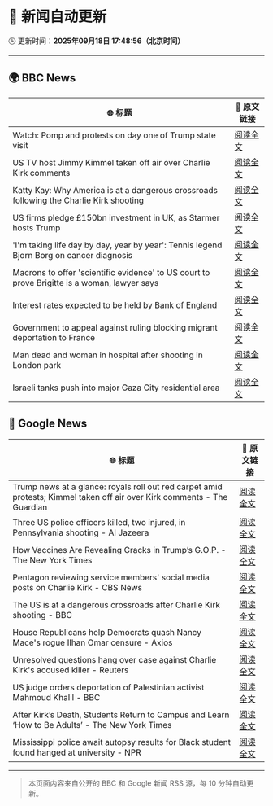# 🧠 新闻自动更新

🕒 更新时间：**2025年09月18日 17:48:56（北京时间）**

---

## 🌍 BBC News

| 🌐 标题 | 🔗 原文链接 |
|--------|-------------|
| Watch: Pomp and protests on day one of Trump state visit | [阅读全文](https://www.bbc.com/news/videos/cd07v4g0yy3o?at_medium=RSS&at_campaign=rss) |
| US TV host Jimmy Kimmel taken off air over Charlie Kirk comments | [阅读全文](https://www.bbc.com/news/articles/c203n52x1y9o?at_medium=RSS&at_campaign=rss) |
| Katty Kay: Why America is at a dangerous crossroads following the Charlie Kirk shooting | [阅读全文](https://www.bbc.com/news/articles/c78n0e83ye0o?at_medium=RSS&at_campaign=rss) |
| US firms pledge £150bn investment in UK, as Starmer hosts Trump | [阅读全文](https://www.bbc.com/news/articles/cx2nllgl3q7o?at_medium=RSS&at_campaign=rss) |
| 'I'm taking life day by day, year by year': Tennis legend Bjorn Borg on cancer diagnosis | [阅读全文](https://www.bbc.com/sport/tennis/articles/cz691128dn6o?at_medium=RSS&at_campaign=rss) |
| Macrons to offer 'scientific evidence' to US court to prove Brigitte is a woman, lawyer says | [阅读全文](https://www.bbc.com/news/articles/ckg3llj5nxdo?at_medium=RSS&at_campaign=rss) |
| Interest rates expected to be held by Bank of England | [阅读全文](https://www.bbc.com/news/articles/cge2q7wvyz3o?at_medium=RSS&at_campaign=rss) |
| Government to appeal against ruling blocking migrant deportation to France | [阅读全文](https://www.bbc.com/news/articles/cj3yrrnydero?at_medium=RSS&at_campaign=rss) |
| Man dead and woman in hospital after shooting in London park | [阅读全文](https://www.bbc.com/news/articles/cgmzwepy1veo?at_medium=RSS&at_campaign=rss) |
| Israeli tanks push into major Gaza City residential area | [阅读全文](https://www.bbc.com/news/articles/c4gv881exj2o?at_medium=RSS&at_campaign=rss) |

## 📰 Google News

| 🌐 标题 | 🔗 原文链接 |
|--------|-------------|
| Trump news at a glance: royals roll out red carpet amid protests; Kimmel taken off air over Kirk comments - The Guardian | [阅读全文](https://news.google.com/rss/articles/CBMimgFBVV95cUxObFoyaUtOM0xzYVc1R2dCS2Y2OEdUTTRrV25mWTRCdmtIa2ZtX3dVaDVJYk5YTFprdmZtWk93WE1UY0d5cHJzUnFLOXAtNDRSc3ZlY1ZJeTdVTE1Ga2tpTzYybmtxaUo5QzdlR1ZmdUMzNTFhQU42WmsxekVwdGZqYlJtN1UzNFpXNDVtaTE1ZjVVRGpPVnFkaXRR?oc=5) |
| Three US police officers killed, two injured, in Pennsylvania shooting - Al Jazeera | [阅读全文](https://news.google.com/rss/articles/CBMinAFBVV95cUxPblltR3g1QUJDVF9tQm53Z2hwVkdxNi0xcURfbXFBVG1yUmhxeEVFWGM1ZDFSUnI0c3BnT3E0SzNHUkVrWWdnZTNlVEpkcnpwVUN3VDZlUmJ4TlVBS3Z5am55MzJSWXBTV1didmluMkpya1pKa2paOF9nQVliV1o5MkotRXVxZnFEMi1icWtpLVh5eENHZTBIYWEwZ3nSAaIBQVVfeXFMUEtPZkFOWDhtVU5IWnVpYVA2d0xUcE9pVDR4a1ZHdEZsZllGSl9pTGlWUDRGV0pJVFlwdXNRQURCUEc4RTRGQVNQNEtEUUlDYkNfdDBabDhHV241SU9oUXFoQ1ZsTFMyTDJxNEtNYklhdjhZTVJqY2pacjYwaUIyOFBIbExVb0NHdm9hcFRqVUhJQTFKQ2ZqbENBOExQNHdmdFFR?oc=5) |
| How Vaccines Are Revealing Cracks in Trump’s G.O.P. - The New York Times | [阅读全文](https://news.google.com/rss/articles/CBMikgFBVV95cUxQTTU4WEpSdTl0eHpSSzBwUUhiOThLS05FZXJhOVpVX0puN00tenpOVUI5UFh4dHpoUDRkS1FZM1UzYW5rR255WUludE9aUEpDQjJhZEg4UV85Wk1rUjFZWFpUb0pmWUlyRGpERzZyWjJ1RUk3eXZ3UXRrQ2ZieDhOX3djSm5DdEJmaGdVckFwR0NfUQ?oc=5) |
| Pentagon reviewing service members' social media posts on Charlie Kirk - CBS News | [阅读全文](https://news.google.com/rss/articles/CBMioAFBVV95cUxNa21FNWlBT3hTa0QzNGMweTdUS0t2YWlXcHUxRXNNTHRnUjl6bnhEeW5rZ241c0x0a2NuenV1U0d0dTZXaWpNX0JZSUNXZldTTnlEdEdPSFZ1b3dabkpWUGV4WW5zeWhoLWw5NVdEMUhhdzNUYmtiRHJkZjgxSEQtMkRoMzRka3dkVjBrS3JidUVPSGlud2Njb1lNVHlaNzVL0gGmAUFVX3lxTFBSblA4TUNDUllOeHpVcDc2Nm54WHhKaTgwMWtSbnRBSURNYjdhX1BZYy1YVXZuRjEwNnlWTHZJdU9pRlR5WWR3LUxOTEpaVGhlN2RSYnNrNTViZG9qNHVqVVRmOXJRNm5LdlRBeEhveVJBSHlmZ0xlVlZmM0tfVjE3Nk5iTzlocmFxbmdTRGc3Zl95UXc4LVNadGVYeWJTYklYbEdzLWc?oc=5) |
| The US is at a dangerous crossroads after Charlie Kirk shooting - BBC | [阅读全文](https://news.google.com/rss/articles/CBMiWkFVX3lxTE5lNFNLTTk2TFg5X1dkSE0yWk5XS0hIa2UxQjhReEIzV0VNS25hQlp4dUdyOE9aZWZsRWRNOVZ2Y2YwNkluZnotR2M4VWtzTFBjeTRybkg1d3o3Z9IBX0FVX3lxTFBKeGs1SkpTRUVLX1BwakVwY3hWYXlMbzdnZEZQTHoyM0tWN044WWFGRUEwMWp5ZUFUZGNmYlBwck1lM1R5WEh1SU1fX1JYVWpqS2xlZkRETl9KcGx2TFlF?oc=5) |
| House Republicans help Democrats quash Nancy Mace's rogue Ilhan Omar censure - Axios | [阅读全文](https://news.google.com/rss/articles/CBMif0FVX3lxTE8tN05vd1lsbE1HMUk2Mi0zNWdCNHcydDFSay1RZTcydXVoZS1nRV9jcXZLb29sQUtibzRaTGlYa3NQbkctWGdyT3VGT29YNzFxTFZzT0p5OFBvQ3d0MWpyUl9iS0k0UnNUemlNazRRcy1MRmJhQkduMDFpVWNBdGc?oc=5) |
| Unresolved questions hang over case against Charlie Kirk's accused killer - Reuters | [阅读全文](https://news.google.com/rss/articles/CBMiuAFBVV95cUxQR2xGdy1PeElkNEMtZHVNSnMxdHhuazZqbEFkQWdRc1dxNG1ESVZDQk4zOER4RUxieFZrWVZ5YlZpS0F6SHlHV2NmU25UQS1XMjQ2NERiZlNPb0N1c2pBaFlRdUtvWElSRmxPdXh4RFRoaGFweE9LVVhNdWRaNGtCMzAxU2JRX0VEcXA2WmhWRThSc2dxM3BhMGcwMWpFNE5kS040WTZtaVlGeGlkT3Y2VHFkMFlKRFZQ?oc=5) |
| US judge orders deportation of Palestinian activist Mahmoud Khalil - BBC | [阅读全文](https://news.google.com/rss/articles/CBMiWkFVX3lxTE5yb2pqWk9HX0JrajVEeE1DZlhKMGFySTVHWWhsSVhETmUtQnJ1UENuYmxSV2ZDQXM0RkpzV25xdW1IckRyXzlvcU1ZTWNrVjNpR2JEVG1RREwtUQ?oc=5) |
| After Kirk’s Death, Students Return to Campus and Learn ‘How to Be Adults’ - The New York Times | [阅读全文](https://news.google.com/rss/articles/CBMie0FVX3lxTE5wWVA4ZVZ5dkw3aHcyQnlHZHlXZDFYOV8xaVRrdXlvMDR3ZzByd1k0RlAxNTh1UHB6dFV3NW1seDNKUnpqenBxUzNYYkFaQUhHU2JIM0xydThoeHE3cWZPQmZsZGE4dTEyU1ljdHhwYURNZ3VabXRMNlNndw?oc=5) |
| Mississippi police await autopsy results for Black student found hanged at university - NPR | [阅读全文](https://news.google.com/rss/articles/CBMikgFBVV95cUxPcEFmajNDaERXWXo4OGZ4Q2FqeGRKRHNkWmgwTEgzdGtYak9DTHNOd2MzSTRvOGFudVB5UThfSW1RRm5PUHFNZDZiMW15QVd2dkVEcTNhak0zNEYtbFFHVjFNYnFRbmhwaHFzM3dYRXRyajFESFI4TWxqcVlId2plOFJNdXRrdXktTks0cHF0VlEzQQ?oc=5) |

---
> 本页面内容来自公开的 BBC 和 Google 新闻 RSS 源，每 10 分钟自动更新。
